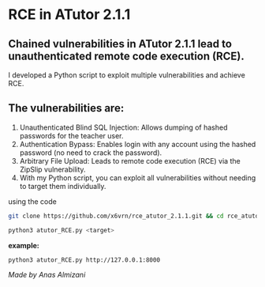 # RCE in ATutor 2.1.1

## Chained vulnerabilities in ATutor 2.1.1 lead to unauthenticated remote code execution (RCE).

I developed a Python script to exploit multiple vulnerabilities and achieve RCE.

## The vulnerabilities are:
1. Unauthenticated Blind SQL Injection: Allows dumping of hashed passwords for the teacher user.
2. Authentication Bypass: Enables login with any account using the hashed password (no need to crack the password).
3. Arbitrary File Upload: Leads to remote code execution (RCE) via the ZipSlip vulnerability.
4. With my Python script, you can exploit all vulnerabilities without needing to target them individually.

using the code
```bash
git clone https://github.com/x6vrn/rce_atutor_2.1.1.git && cd rce_atutor_2.1.1
```
```bash
python3 atutor_RCE.py <target>
```
**example:**
```bash
python3 atutor_RCE.py http://127.0.0.1:8000
```

*Made by Anas Almizani*
